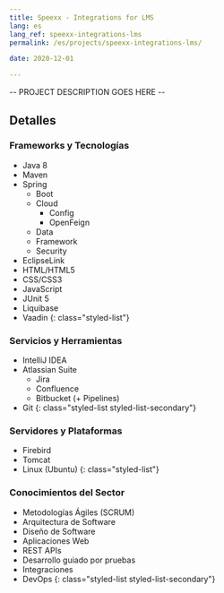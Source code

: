 ```yaml
---
title: Speexx - Integrations for LMS
lang: es
lang_ref: speexx-integrations-lms
permalink: /es/projects/speexx-integrations-lms/

date: 2020-12-01

---
```

-- PROJECT DESCRIPTION GOES HERE --

## Detalles

### Frameworks y Tecnologías

- Java 8
- Maven
- Spring
    - Boot
    - Cloud
        - Config
        - OpenFeign
    - Data
    - Framework
    - Security
- EclipseLink
- HTML/HTML5
- CSS/CSS3
- JavaScript
- JUnit 5
- Liquibase
- Vaadin
{: class="styled-list"}

### Servicios y Herramientas 

- IntelliJ IDEA
- Atlassian Suite
    - Jira
    - Confluence
    - Bitbucket (+ Pipelines)
- Git
{: class="styled-list styled-list-secondary"}

### Servidores y Plataformas

- Firebird
- Tomcat
- Linux (Ubuntu)
{: class="styled-list"}

### Conocimientos del Sector

- Metodologías Ágiles (SCRUM)
- Arquitectura de Software
- Diseño de Software
- Aplicaciones Web
- REST APIs
- Desarrollo guiado por pruebas
- Integraciones
- DevOps
{: class="styled-list styled-list-secondary"}
